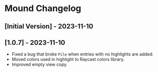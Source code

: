 # Mound Changelog

## [Initial Version] - 2023-11-10

## [1.0.7] - 2023-11-10

- Fixed a bug that broke `Pile` when entries with no highlights are added.
- Moved colors used in highlight to Raycast colors library.
- Improved empty view copy.
